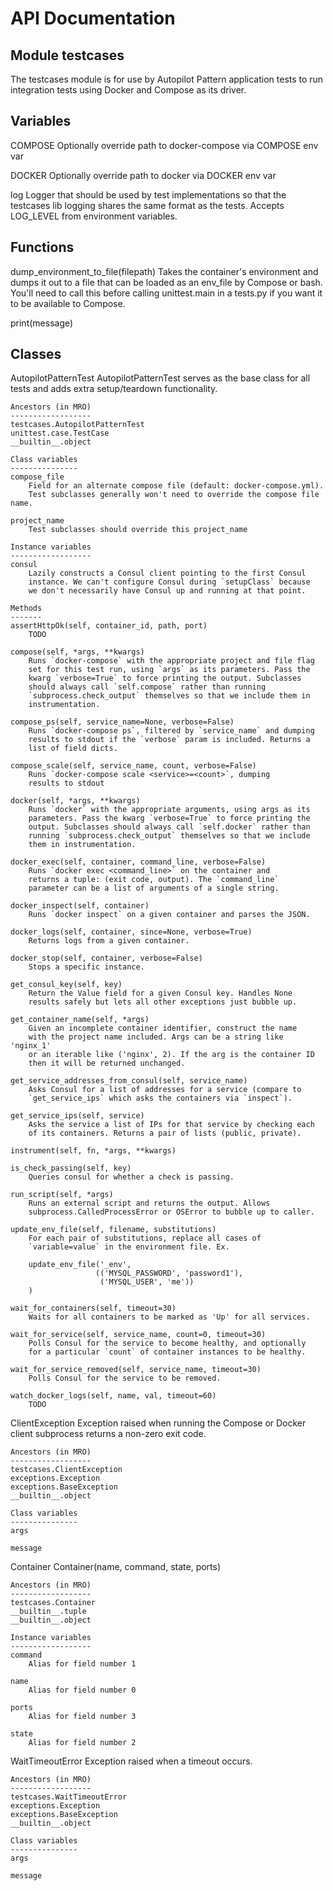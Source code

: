 # API Documentation


Module testcases
----------------
The testcases module is for use by Autopilot Pattern application tests
to run integration tests using Docker and Compose as its driver.

Variables
---------
COMPOSE
    Optionally override path to docker-compose via COMPOSE env var

DOCKER
    Optionally override path to docker via DOCKER env var

log
    Logger that should be used by test implementations so that the testcases
    lib logging shares the same format as the tests. Accepts LOG_LEVEL from
    environment variables.

Functions
---------
dump_environment_to_file(filepath)
    Takes the container's environment and dumps it out to a file
    that can be loaded as an env_file by Compose or bash. You'll
    need to call this before calling unittest.main in a tests.py
    if you want it to be available to Compose.

print(message)

Classes
-------
AutopilotPatternTest 
    AutopilotPatternTest serves as the base class for all tests and adds
    extra setup/teardown functionality.

    Ancestors (in MRO)
    ------------------
    testcases.AutopilotPatternTest
    unittest.case.TestCase
    __builtin__.object

    Class variables
    ---------------
    compose_file
        Field for an alternate compose file (default: docker-compose.yml).
        Test subclasses generally won't need to override the compose file name.

    project_name
        Test subclasses should override this project_name

    Instance variables
    ------------------
    consul
        Lazily constructs a Consul client pointing to the first Consul
        instance. We can't configure Consul during `setupClass` because
        we don't necessarily have Consul up and running at that point.

    Methods
    -------
    assertHttpOk(self, container_id, path, port)
        TODO

    compose(self, *args, **kwargs)
        Runs `docker-compose` with the appropriate project and file flag
        set for this test run, using `args` as its parameters. Pass the
        kwarg `verbose=True` to force printing the output. Subclasses
        should always call `self.compose` rather than running
        `subprocess.check_output` themselves so that we include them in
        instrumentation.

    compose_ps(self, service_name=None, verbose=False)
        Runs `docker-compose ps`, filtered by `service_name` and dumping
        results to stdout if the `verbose` param is included. Returns a
        list of field dicts.

    compose_scale(self, service_name, count, verbose=False)
        Runs `docker-compose scale <service>=<count>`, dumping
        results to stdout

    docker(self, *args, **kwargs)
        Runs `docker` with the appropriate arguments, using args as its
        parameters. Pass the kwarg `verbose=True` to force printing the
        output. Subclasses should always call `self.docker` rather than
        running `subprocess.check_output` themselves so that we include
        them in instrumentation.

    docker_exec(self, container, command_line, verbose=False)
        Runs `docker exec <command_line>` on the container and
        returns a tuple: (exit code, output). The `command_line`
        parameter can be a list of arguments of a single string.

    docker_inspect(self, container)
        Runs `docker inspect` on a given container and parses the JSON.

    docker_logs(self, container, since=None, verbose=True)
        Returns logs from a given container.

    docker_stop(self, container, verbose=False)
        Stops a specific instance.

    get_consul_key(self, key)
        Return the Value field for a given Consul key. Handles None
        results safely but lets all other exceptions just bubble up.

    get_container_name(self, *args)
        Given an incomplete container identifier, construct the name
        with the project name included. Args can be a string like 'nginx_1'
        or an iterable like ('nginx', 2). If the arg is the container ID
        then it will be returned unchanged.

    get_service_addresses_from_consul(self, service_name)
        Asks Consul for a list of addresses for a service (compare to
        `get_service_ips` which asks the containers via `inspect`).

    get_service_ips(self, service)
        Asks the service a list of IPs for that service by checking each
        of its containers. Returns a pair of lists (public, private).

    instrument(self, fn, *args, **kwargs)

    is_check_passing(self, key)
        Queries consul for whether a check is passing.

    run_script(self, *args)
        Runs an external script and returns the output. Allows
        subprocess.CalledProcessError or OSError to bubble up to caller.

    update_env_file(self, filename, substitutions)
        For each pair of substitutions, replace all cases of
        `variable=value` in the environment file. Ex.

        update_env_file('_env',
                       (('MYSQL_PASSWORD', 'password1'),
                        ('MYSQL_USER', 'me'))
        )

    wait_for_containers(self, timeout=30)
        Waits for all containers to be marked as 'Up' for all services.

    wait_for_service(self, service_name, count=0, timeout=30)
        Polls Consul for the service to become healthy, and optionally
        for a particular `count` of container instances to be healthy.

    wait_for_service_removed(self, service_name, timeout=30)
        Polls Consul for the service to be removed.

    watch_docker_logs(self, name, val, timeout=60)
        TODO

ClientException 
    Exception raised when running the Compose or Docker client
    subprocess returns a non-zero exit code.

    Ancestors (in MRO)
    ------------------
    testcases.ClientException
    exceptions.Exception
    exceptions.BaseException
    __builtin__.object

    Class variables
    ---------------
    args

    message

Container 
    Container(name, command, state, ports)

    Ancestors (in MRO)
    ------------------
    testcases.Container
    __builtin__.tuple
    __builtin__.object

    Instance variables
    ------------------
    command
        Alias for field number 1

    name
        Alias for field number 0

    ports
        Alias for field number 3

    state
        Alias for field number 2

WaitTimeoutError 
    Exception raised when a timeout occurs.

    Ancestors (in MRO)
    ------------------
    testcases.WaitTimeoutError
    exceptions.Exception
    exceptions.BaseException
    __builtin__.object

    Class variables
    ---------------
    args

    message

